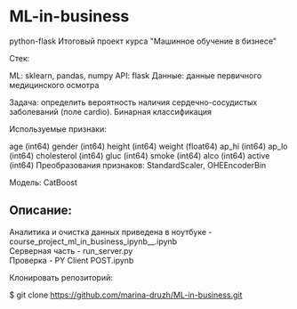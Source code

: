 # ML-in-business

python-flask
Итоговый проект курса "Машинное обучение в бизнесе"

Стек:

ML: sklearn, pandas, numpy API: flask Данные: данные первичного медицинского осмотра

Задача: определить вероятность наличия сердечно-сосудистых заболеваний (поле cardio). Бинарная классификация

Используемые признаки:

age (int64)
gender (int64)
height (int64)
weight (float64)
ap_hi (int64)
ap_lo (int64)
cholesterol (int64)
gluc (int64)
smoke (int64)
alco (int64)
active (int64)
Преобразования признаков: StandardScaler, OHEEncoderBin

Модель: CatBoost

## Описание:
Аналитика и очистка данных приведена в ноутбуке - course_project_ml_in_business_ipynb__.ipynb  
Серверная часть - run_server.py  
Проверка - PY Client POST.ipynb  

Клонировать репозиторий:  

$ git clone https://github.com/marina-druzh/ML-in-business.git
